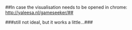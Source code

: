 ##In case the visualisation needs to be opened in chrome: http://yaleesa.nl/gameseeker/##

###still not ideal, but it works a little...###